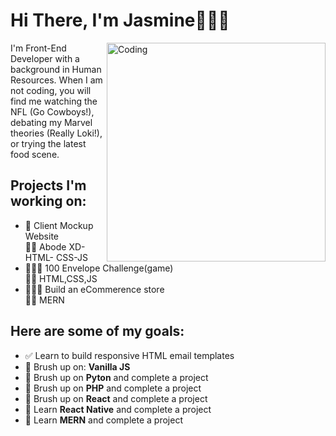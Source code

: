 # Hi There, I'm Jasmine👩🏾‍💻
<img align="right" alt="Coding" width="350" src="https://media.giphy.com/media/ot5GPcBAcMUxELU8yx/giphy.gif">
I'm Front-End Developer with a background in Human Resources. When I am not coding, you will find me watching the NFL (Go Cowboys!), debating my Marvel theories (Really Loki!), or trying the latest food scene.

## Projects I'm working on:

- 🔄 Client Mockup Website            
🥷🏾 Abode XD- HTML- CSS-JS
- 👩🏾‍💻 100 Envelope Challenge(game)     
🥷🏾 HTML,CSS,JS
- 👩🏾‍💻 Build an eCommerence store    
🥷🏾 MERN
## Here are some of my goals:

- ✅ Learn to build responsive HTML email templates
- 🔲 Brush up on: **Vanilla JS**
- 🔲 Brush up on **Pyton** and complete a project
- 🔲 Brush up on **PHP** and complete a project
- 🔲 Brush up on **React** and complete a project
- 🔲 Learn **React Native** and complete a project
- 🔲 Learn **MERN** and complete a project
